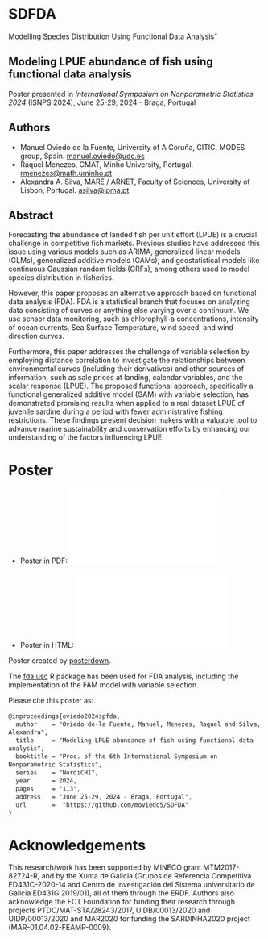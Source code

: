 # SDFDA
 Modelling Species Distribution Using Functional Data Analysis"



## Modeling LPUE  abundance of fish using functional data analysis


Poster presented in *International Symposium on Nonparametric Statistics 2024*
(ISNPS 2024), June 25-29, 2024 - Braga, Portugal


## Authors

+ Manuel Oviedo de la Fuente, University of A Coruña, CITIC, MODES group, Spain. manuel.oviedo@udc.es
+ Raquel Menezes,  CMAT, Minho University, Portugal. rmenezes@math.uminho.pt
+ Alexandra A. Silva, MARE / ARNET, Faculty of Sciences, University of Lisbon, Portugal. asilva@ipma.pt


## Abstract 
Forecasting the abundance of landed fish per unit effort (LPUE) is a crucial challenge in competitive fish markets. Previous studies have addressed this issue using various models such as ARIMA, generalized linear models (GLMs), generalized additive models (GAMs), and geostatistical models like continuous Gaussian random fields (GRFs), among others used  to model species distribution in fisheries.

However, this paper proposes an alternative approach based on functional data analysis (FDA). FDA is a statistical branch that focuses on analyzing data consisting of curves or anything else varying over a continuum. We use sensor data monitoring, such as chlorophyll-a concentrations, intensity of ocean currents, Sea Surface Temperature, wind speed, and wind direction curves. 

Furthermore, this paper addresses the challenge of variable selection by employing distance correlation to investigate the relationships between environmental curves (including their derivatives) and other sources of information, such as sale prices at landing, calendar variables, and the scalar response (LPUE). The proposed functional approach, specifically a functional generalized additive model (GAM) with variable selection, has demonstrated promising results when applied to a real dataset LPUE of juvenile sardine during a period with fewer administrative fishing restrictions. 
These findings present decision makers with a valuable tool to advance marine sustainability and conservation efforts by enhancing our understanding of the factors influencing LPUE.



# Poster

+ Poster in PDF: ![`./pdf/poster.pdf`](./pdf/poster.pdf) 


+ Poster in HTML: ![`./html/poster.html`](./html/poster.html)


Poster created by  [posterdown](https://github.com/brentthorne/posterdown).

The [fda.usc](https://github.com/moviedo5/fda.usc) R package  has been used for FDA analysis, including the implementation of the FAM model with variable selection.


Please cite this poster as:


```
@inproceedings{oviedo2024spfda,
  author    = "Oviedo de-la Fuente, Manuel, Menezes, Raquel and Silva, Alexandra",
  title     = "Modeling LPUE abundance of fish using functional data analysis",
  booktitle = "Proc. of the 6th International Symposium on Nonparametric Statistics",
  series    = "NordiCHI",
  year      = 2024,
  pages     = "113",
  address   = "June 25-29, 2024 - Braga, Portugal",
  url       =  "https://github.com/moviedo5/SDFDA"
}
```



# Acknowledgements
This research/work has been supported by MINECO grant MTM2017-82724-R, and by the Xunta de Galicia (Grupos de Referencia Competitiva ED431C-2020-14 and Centro de Investigación del Sistema universitario de Galicia ED431G 2019/01), all of them through the ERDF. Authors also acknowledge the FCT Foundation for funding their research through projects PTDC/MAT-STA/28243/2017, UIDB/00013/2020 and UIDP/00013/2020 and MAR2020 for funding the SARDINHA2020 project (MAR-01.04.02-FEAMP-0009).
